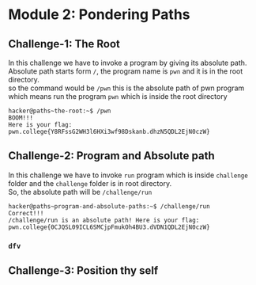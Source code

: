 # Module 2: Pondering Paths

## Challenge-1: The Root
In this challenge we have to invoke a program by giving its absolute path.<br>
Absolute path starts form `/`, the program name is `pwn` and it is in the root directory.<br>
so the command would be `/pwn` this is the absolute path of pwn program<br>
which means run the program `pwn` which is inside the root directory

```
hacker@paths~the-root:~$ /pwn
BOOM!!!
Here is your flag:
pwn.college{Y8RFssG2WH3l6HXi3wf98Dskanb.dhzN5QDL2EjN0czW}
```

## Challenge-2: Program and Absolute path
In this challenge we have to invoke `run` program which is inside `challenge` folder and the `challenge` folder is in root directory.<br> 
So, the absolute path will be `/challenge/run`
```
hacker@paths~program-and-absolute-paths:~$ /challenge/run
Correct!!!
/challenge/run is an absolute path! Here is your flag:
pwn.college{0CJQSL09ICL6SMCjpFmukOh4BU3.dVDN1QDL2EjN0czW}
```
### `dfv`
## Challenge-3: Position thy self
